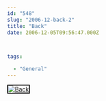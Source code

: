 ```yaml
---
id: "548"
slug: "2006-12-back-2"
title: "Back"
date: 2006-12-05T09:56:47.000Z



tags:

  - "General"
---
```

<div class="sqs-html-content">
  <div style="float: left; margin-right: 10px; margin-bottom: 10px;"> <a href="http://www.flickr.com/photos/mclazarus/314881295/" title="Back"><img src="http://static.flickr.com/120/314881295_35a95ba944_m.jpg" alt="Back" style="border: solid 2px #000000;" /></a>
</div>
<p><br clear="all" /></p>
</div>
